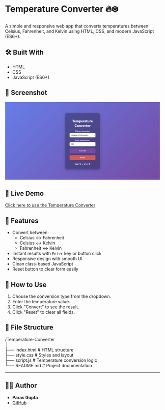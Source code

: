# Temperature Converter 🔥❄️

A simple and responsive web app that converts temperatures between Celsius, Fahrenheit, and Kelvin using HTML, CSS, and modern JavaScript (ES6+).

## 🛠️ Built With

- HTML
- CSS
- JavaScript (ES6+)

## 📸 Screenshot

![Temperature Converter](Screenshot.png)

## 🔗 Live Demo

[Click here to use the Temperature Converter](https://parasgupta1199.github.io/Temperature-Converter/)

## 🚀 Features

- Convert between:
  - Celsius ↔ Fahrenheit
  - Celsius ↔ Kelvin
  - Fahrenheit ↔ Kelvin
- Instant results with `Enter` key or button click
- Responsive design with smooth UI
- Clean class-based JavaScript
- Reset button to clear form easily

## 🧪 How to Use

1. Choose the conversion type from the dropdown.
2. Enter the temperature value.
3. Click "Convert" to see the result.
4. Click "Reset" to clear all fields.

## 📁 File Structure

/Temperature-Converter  
│  
├── index.html         # HTML structure  
├── style.css          # Styles and layout  
├── script.js          # Temperature conversion logic  
└── README.md          # Project documentation

---

## 🙋‍♂️ Author

- **Paras Gupta**
- [GitHub](https://github.com/ParasGupta1199)


